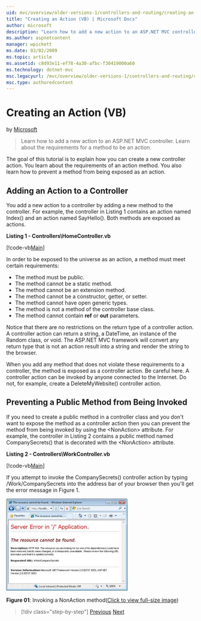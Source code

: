 ```yaml
---
uid: mvc/overview/older-versions-1/controllers-and-routing/creating-an-action-vb
title: "Creating an Action (VB) | Microsoft Docs"
author: microsoft
description: "Learn how to add a new action to an ASP.NET MVC controller. Learn about the requirements for a method to be an action."
ms.author: aspnetcontent
manager: wpickett
ms.date: 03/02/2009
ms.topic: article
ms.assetid: c8d93e11-ef78-4a30-afbc-f30419000a60
ms.technology: dotnet-mvc
msc.legacyurl: /mvc/overview/older-versions-1/controllers-and-routing/creating-an-action-vb
msc.type: authoredcontent
---
```

Creating an Action (VB)
====================
by [Microsoft](https://github.com/microsoft)

> Learn how to add a new action to an ASP.NET MVC controller. Learn about the requirements for a method to be an action.


The goal of this tutorial is to explain how you can create a new controller action. You learn about the requirements of an action method. You also learn how to prevent a method from being exposed as an action.

## Adding an Action to a Controller

You add a new action to a controller by adding a new method to the controller. For example, the controller in Listing 1 contains an action named Index() and an action named SayHello(). Both methods are exposed as actions.

**Listing 1 - Controllers\HomeController.vb**

[!code-vb[Main](creating-an-action-vb/samples/sample1.vb)]

In order to be exposed to the universe as an action, a method must meet certain requirements:

- The method must be public.
- The method cannot be a static method.
- The method cannot be an extension method.
- The method cannot be a constructor, getter, or setter.
- The method cannot have open generic types.
- The method is not a method of the controller base class.
- The method cannot contain **ref** or **out** parameters.

Notice that there are no restrictions on the return type of a controller action. A controller action can return a string, a DateTime, an instance of the Random class, or void. The ASP.NET MVC framework will convert any return type that is not an action result into a string and render the string to the browser.

When you add any method that does not violate these requirements to a controller, the method is exposed as a controller action. Be careful here. A controller action can be invoked by anyone connected to the Internet. Do not, for example, create a DeleteMyWebsite() controller action.

## Preventing a Public Method from Being Invoked

If you need to create a public method in a controller class and you don't want to expose the method as a controller action then you can prevent the method from being invoked by using the &lt;NonAction&gt; attribute. For example, the controller in Listing 2 contains a public method named CompanySecrets() that is decorated with the &lt;NonAction&gt; attribute.

**Listing 2 - Controllers\WorkController.vb**

[!code-vb[Main](creating-an-action-vb/samples/sample2.vb)]

If you attempt to invoke the CompanySecrets() controller action by typing /Work/CompanySecrets into the address bar of your browser then you'll get the error message in Figure 1.


[![Invoking a NonAction method](creating-an-action-vb/_static/image1.jpg)](creating-an-action-vb/_static/image1.png)

**Figure 01**: Invoking a NonAction method([Click to view full-size image](creating-an-action-vb/_static/image2.png))

> [!div class="step-by-step"]
> [Previous](creating-a-controller-vb.md)
> [Next](aspnet-mvc-controllers-overview-cs.md)
